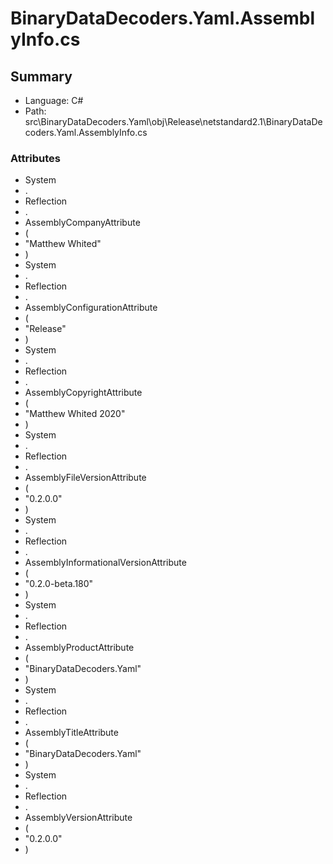 ﻿# BinaryDataDecoders.Yaml.AssemblyInfo.cs

## Summary

* Language: C#
* Path: src\BinaryDataDecoders.Yaml\obj\Release\netstandard2.1\BinaryDataDecoders.Yaml.AssemblyInfo.cs

### Attributes

 - System
 - .
 - Reflection
 - .
 - AssemblyCompanyAttribute
 - (
 - "Matthew Whited"
 - )
 - System
 - .
 - Reflection
 - .
 - AssemblyConfigurationAttribute
 - (
 - "Release"
 - )
 - System
 - .
 - Reflection
 - .
 - AssemblyCopyrightAttribute
 - (
 - "Matthew Whited 2020"
 - )
 - System
 - .
 - Reflection
 - .
 - AssemblyFileVersionAttribute
 - (
 - "0.2.0.0"
 - )
 - System
 - .
 - Reflection
 - .
 - AssemblyInformationalVersionAttribute
 - (
 - "0.2.0-beta.180"
 - )
 - System
 - .
 - Reflection
 - .
 - AssemblyProductAttribute
 - (
 - "BinaryDataDecoders.Yaml"
 - )
 - System
 - .
 - Reflection
 - .
 - AssemblyTitleAttribute
 - (
 - "BinaryDataDecoders.Yaml"
 - )
 - System
 - .
 - Reflection
 - .
 - AssemblyVersionAttribute
 - (
 - "0.2.0.0"
 - )


